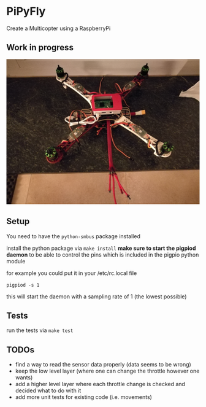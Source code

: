 # PiPyFly
Create a Multicopter using a RaspberryPi

## Work in progress
![quadcopter top view](doc/pics/IMG_20170121_224149.jpg "Quadcopter top view")

## Setup
You need to have the ``` python-smbus ``` package installed


install the python package via ``` make install ```
__make sure to start the pigpiod daemon__ to be able to control the pins
which is included in the pigpio python module

for example you could put it in your /etc/rc.local file

    pigpiod -s 1

this will start the daemon with a sampling rate of 1 (the lowest possible)

## Tests
run the tests via ``` make test ```

## TODOs
* find a way to read the sensor data properly (data seems to be wrong)
* keep the low level layer (where one can change the throttle however one wants)
* add a higher level layer where each throttle change is checked and decided what to do with it
* add more unit tests for existing code (i.e. movements)
